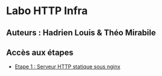 # Labo HTTP Infra

## Auteurs : Hadrien Louis & Théo Mirabile

## Accès aux étapes

- [Etape 1 : Serveur HTTP statique sous nginx](/tree/master/step1)
